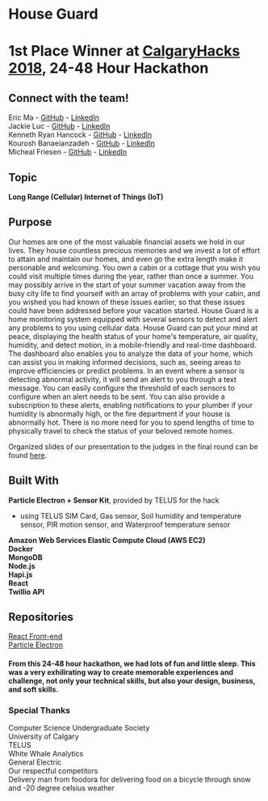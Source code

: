 # House Guard

# 1st Place Winner at [CalgaryHacks 2018](https://calgaryhacks-2018.devpost.com/), 24-48 Hour Hackathon

## Connect with the team!
Eric Ma - [GitHub](https://github.com/ericsiyuanma) - [LinkedIn](https://www.linkedin.com/in/eric-ma-221a7b112/)</br>
Jackie Luc - [GitHub](https://github.com/jackieluc) - [LinkedIn](https://www.linkedin.com/in/jackieluc/)</br>
Kenneth Ryan Hancock - [GitHub](https://github.com/krhancoc) - [LinkedIn](https://www.linkedin.com/in/krhancoc/)</br>
Kourosh Banaeianzadeh - [GitHub](https://github.com/MikenIke135) - [LinkedIn](https://www.linkedin.com/in/kourosh-banaeianzadeh-95899412a/)</br>
Micheal Friesen - [GitHub](https://github.com/MikenIke135) - [LinkedIn](https://www.linkedin.com/in/micheal-friesen/)</br>

## Topic
**Long Range (Cellular) Internet of Things (IoT)**

## Purpose
Our homes are one of the most valuable financial assets we hold in our lives. They house countless precious memories and we invest a lot of effort to attain and maintain our homes, and even go the extra length make it personable and welcoming. You own a cabin or a cottage that you wish you could visit multiple times during the year, rather than once a summer. You may possibly arrive in the start of your summer vacation away from the busy city life to find yourself with an array of problems with your cabin, and you wished you had known of these issues earlier, so that these issues could have been addressed before your vacation started. House Guard is a home monitoring system equipped with several sensors to detect and alert any problems to you using cellular data. House Guard can put your mind at peace, displaying the health status of your home's temperature, air quality, humidity, and detect motion, in a mobile-friendly and real-time dashboard. The dashboard also enables you to analyze the data of your home, which can assist you in making informed decisions, such as, seeing areas to improve efficiencies or predict problems. In an event where a sensor is detecting abnormal activity, it will send an alert to you through a text message. You can easily configure the threshold of each sensors to configure when an alert needs to be sent. You can also provide a subscription to these alerts, enabling notifications to your plumber if your humidity is abnormally high, or the fire department if your house is abnormally hot. There is no more need for you to spend lengths of time to physically travel to check the status of your beloved remote homes.

Organized slides of our presentation to the judges in the final round can be found [here](https://docs.google.com/presentation/d/1sZKT3lzK22bM52ph5lu6ipJ2u68ow6KTANVOMZ1ntkU/edit?usp=sharing).

## Built With
**Particle Electron + Sensor Kit**, provided by TELUS for the hack
- using TELUS SIM Card, Gas sensor, Soil humidity and temperature sensor, PIR motion sensor, and Waterproof temperature sensor

**Amazon Web Services Elastic Compute Cloud (AWS EC2)**</br>
**Docker**</br>
**MongoDB**</br>
**Node.js**</br>
**Hapi.js**</br>
**React**</br>
**Twillio API**</br>

## Repositories
[React Front-end](https://github.com/jackieluc/CalgaryHacks2018)</br>
[Particle Electron](https://github.com/MikenIke135/hackathon2018_particle_code)

#### From this 24-48 hour hackathon, we had lots of fun and little sleep. This was a very exhilirating way to create memorable experiences and challenge, not only your technical skills, but also your design, business, and soft skills.

### **Special Thanks**
Computer Science Undergraduate Society</br>
University of Calgary</br>
TELUS</br>
White Whale Analytics</br>
General Electric</br>
Our respectful competitors</br>
Delivery man from foodora for delivering food on a bicycle through snow and -20 degree celsius weather</br>
